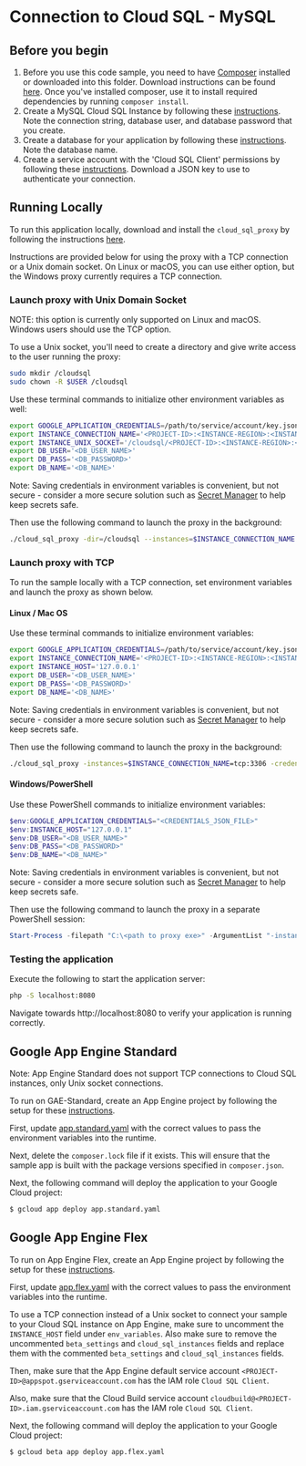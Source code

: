 # Connection to Cloud SQL - MySQL

## Before you begin

1. Before you use this code sample, you need to have
[Composer](https://getcomposer.org/) installed or downloaded into this folder.
Download instructions can be found [here](https://getcomposer.org/download/).
Once you've installed composer, use it to install required dependencies by
running `composer install`.
2. Create a MySQL Cloud SQL Instance by following these
[instructions](https://cloud.google.com/sql/docs/mysql/create-instance). Note
the connection string, database user, and database password that you create.
3. Create a database for your application by following these
[instructions](https://cloud.google.com/sql/docs/mysql/create-manage-databases).
Note the database name.
4. Create a service account with the 'Cloud SQL Client' permissions by following
these
[instructions](https://cloud.google.com/sql/docs/mysql/connect-external-app#4_if_required_by_your_authentication_method_create_a_service_account).
Download a JSON key to use to authenticate your connection.

## Running Locally

To run this application locally, download and install the `cloud_sql_proxy` by
following the instructions [here](https://cloud.google.com/sql/docs/mysql/sql-proxy#install).

Instructions are provided below for using the proxy with a TCP connection or a
Unix domain socket. On Linux or macOS, you can use either option, but the
Windows proxy currently requires a TCP connection.

### Launch proxy with Unix Domain Socket
NOTE: this option is currently only supported on Linux and macOS. Windows users
should use the TCP option.

To use a Unix socket, you'll need to create a directory and give write access to
the user running the proxy:

```bash
sudo mkdir /cloudsql
sudo chown -R $USER /cloudsql
```

Use these terminal commands to initialize other environment variables as well:

```bash
export GOOGLE_APPLICATION_CREDENTIALS=/path/to/service/account/key.json
export INSTANCE_CONNECTION_NAME='<PROJECT-ID>:<INSTANCE-REGION>:<INSTANCE-NAME>'
export INSTANCE_UNIX_SOCKET='/cloudsql/<PROJECT-ID>:<INSTANCE-REGION>:<INSTANCE-NAME>'
export DB_USER='<DB_USER_NAME>'
export DB_PASS='<DB_PASSWORD>'
export DB_NAME='<DB_NAME>'
```

Note: Saving credentials in environment variables is convenient, but not
secure - consider a more secure solution such as
[Secret Manager](https://cloud.google.com/secret-manager/) to help keep secrets
safe.

Then use the following command to launch the proxy in the background:

```bash
./cloud_sql_proxy -dir=/cloudsql --instances=$INSTANCE_CONNECTION_NAME --credential_file=$GOOGLE_APPLICATION_CREDENTIALS &
```

### Launch proxy with TCP
To run the sample locally with a TCP connection, set environment variables and
launch the proxy as shown below.

#### Linux / Mac OS
Use these terminal commands to initialize environment variables:

```bash
export GOOGLE_APPLICATION_CREDENTIALS=/path/to/service/account/key.json
export INSTANCE_CONNECTION_NAME='<PROJECT-ID>:<INSTANCE-REGION>:<INSTANCE-NAME>'
export INSTANCE_HOST='127.0.0.1'
export DB_USER='<DB_USER_NAME>'
export DB_PASS='<DB_PASSWORD>'
export DB_NAME='<DB_NAME>'
```

Note: Saving credentials in environment variables is convenient, but not
secure - consider a more secure solution such as
[Secret Manager](https://cloud.google.com/secret-manager/) to help keep secrets
safe.

Then use the following command to launch the proxy in the background:

```bash
./cloud_sql_proxy -instances=$INSTANCE_CONNECTION_NAME=tcp:3306 -credential_file=$GOOGLE_APPLICATION_CREDENTIALS &
```

#### Windows/PowerShell
Use these PowerShell commands to initialize environment variables:

```powershell
$env:GOOGLE_APPLICATION_CREDENTIALS="<CREDENTIALS_JSON_FILE>"
$env:INSTANCE_HOST="127.0.0.1"
$env:DB_USER="<DB_USER_NAME>"
$env:DB_PASS="<DB_PASSWORD>"
$env:DB_NAME="<DB_NAME>"
```

Note: Saving credentials in environment variables is convenient, but not
secure - consider a more secure solution such as
[Secret Manager](https://cloud.google.com/secret-manager/) to help keep secrets
safe.

Then use the following command to launch the proxy in a separate PowerShell
session:

```powershell
Start-Process -filepath "C:\<path to proxy exe>" -ArgumentList "-instances=<project-id>:<region>:<instance-name>=tcp:3306 -credential_file=<CREDENTIALS_JSON_FILE>"
```

### Testing the application
Execute the following to start the application server:
``` bash
php -S localhost:8080
```

Navigate towards http://localhost:8080 to verify your application is running
correctly.

## Google App Engine Standard
Note: App Engine Standard does not support TCP connections to Cloud SQL
instances, only Unix socket connections.

To run on GAE-Standard, create an App Engine project by following the setup for
these
[instructions](https://cloud.google.com/appengine/docs/standard/php7/quickstart#before-you-begin).

First, update [app.standard.yaml](app.standard.yaml) with the correct values to pass the
environment variables into the runtime.

Next, delete the `composer.lock` file if it exists. This will ensure that the sample app
is built with the package versions specified in `composer.json`.

Next, the following command will deploy the application to your Google Cloud
project:

```bash
$ gcloud app deploy app.standard.yaml
```

## Google App Engine Flex
To run on App Engine Flex, create an App Engine project by following the setup
for these
[instructions](https://cloud.google.com/appengine/docs/standard/php7/quickstart#before-you-begin).

First, update [app.flex.yaml](app.flex.yaml) with the correct values to pass the environment
variables into the runtime.

To use a TCP connection instead of a Unix socket to connect your sample to your
Cloud SQL instance on App Engine, make sure to uncomment the `INSTANCE_HOST`
field under `env_variables`. Also make sure to remove the uncommented
`beta_settings` and `cloud_sql_instances` fields and replace them with the
commented `beta_settings` and `cloud_sql_instances` fields.

Then, make sure that the App Engine default service account
`<PROJECT-ID>@appspot.gserviceaccount.com` has
the IAM role `Cloud SQL Client`.

Also, make sure that the Cloud Build service account
`cloudbuild@<PROJECT-ID>.iam.gserviceaccount.com` has
the IAM role `Cloud SQL Client`.

Next, the following command will deploy the application to your Google Cloud
project:

```bash
$ gcloud beta app deploy app.flex.yaml
```

